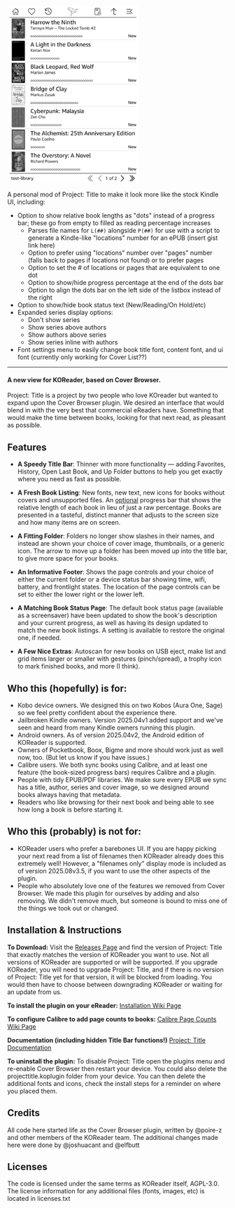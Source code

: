 <a href="resources/collage.jpg"><img src="resources/FileManager_2025-09-21_153749.png" width="300px"></a><br />

A personal mod of Project: Title to make it look more like the stock Kindle UI, including:
- Option to show relative book lengths as "dots" instead of a progress bar; these go from empty to filled as reading percentage increases
  - Parses file names for `L(##)` alongside `P(##)` for use with a script to generate a Kindle-like "locations" number for an ePUB (insert gist link here)
  - Option to prefer using "locations" number over "pages" number (falls back to pages if locations not found) or to prefer pages
  - Option to set the # of locations or pages that are equivalent to one dot
  - Option to show/hide progress percentage at the end of the dots bar
  - Option to align the dots bar on the left side of the listbox instead of the right
- Option to show/hide book status text (New/Reading/On Hold/etc)
- Expanded series display options:
  - Don't show series
  - Show series above authors
  - Show authors above series
  - Show series inline with authors
- Font settings menu to easily change book title font, content font, and ui font (currently only working for Cover List??)

<hr>

#### A new view for KOReader, based on Cover Browser.
Project: Title is a project by two people who love KOreader but wanted to expand upon the Cover Browser plugin. We desired an interface that would blend in with the very best that commercial eReaders have. Something that would make the time between books, looking for that next read, as pleasant as possible.

## Features
* **A Speedy Title Bar**: Thinner with more functionality — adding Favorites, History, Open Last Book, and Up Folder buttons to help you get exactly where you need as fast as possible.

* **A Fresh Book Listing**: New fonts, new text, new icons for books without covers and unsupported files. An [optional](../../wiki/Configure-Calibre-Page-Counts) progress bar that shows the relative length of each book in lieu of just a raw percentage. Books are presented in a tasteful, distinct manner that adjusts to the screen size and how many items are on screen.

* **A Fitting Folder**: Folders no longer show slashes in their names, and instead are shown your choice of cover image, thumbnails, or a generic icon. The arrow to move up a folder has been moved up into the title bar, to give more space for your books.

* **An Informative Footer**: Shows the page controls and your choice of either the current folder or a device status bar showing time, wifi, battery, and frontlight states. The location of the page controls can be set to either the lower right or the lower left.

* **A Matching Book Status Page**: The default book status page (available as a screensaver) have been updated to show the book's description and your current progress, as well as having its design updated to match the new book listings. A setting is available to restore the original one, if needed.

* **A Few Nice Extras**: Autoscan for new books on USB eject, make list and grid items larger or smaller with gestures (pinch/spread), a trophy icon to mark finished books, and more (I think).

## Who this (hopefully) is for:
* Kobo device owners. We designed this on two Kobos (Aura One, Sage) so we feel pretty confident about the experience there.
* Jailbroken Kindle owners. Version 2025.04v1 added support and we've seen and heard from many Kindle owners running this plugin.
* Android owners. As of version 2025.04v2, the Android edition of KOReader is supported.
* Owners of Pocketbook, Boox, Bigme and more should work just as well now, too. (But let us know if you have issues.)
* Calibre users. We both sync books using Calibre, and at least one feature (the book-sized progress bars) requires Calibre and a plugin.
* People with tidy EPUB/PDF libraries. We make sure every EPUB we sync has a title, author, series and cover image, so we designed around books always having that metadata.
* Readers who like browsing for their next book and being able to see how long a book is before starting it.

## Who this (probably) is not for:
* KOReader users who prefer a barebones UI. If you are happy picking your next read from a list of filenames then KOReader already does this extremely well! However, a "filenames only" display mode is included as of version 2025.08v3.5, if you want to use the other aspects of the plugin.
* People who absolutely love one of the features we removed from Cover Browser. We made this plugin for ourselves by adding and also removing. We didn't remove much, but someone is bound to miss one of the things we took out or changed.

## Installation & Instructions
**To Download:** Visit the [Releases Page](../../releases) and find the version of Project: Title that exactly matches the version of KOReader you want to use. Not all versions of KOReader are supported or will be supported. If you upgrade KOReader, you will need to upgrade Project: Title, and if there is no version of Project: Title yet for that version, it will be blocked from loading. You would then have to choose between downgrading KOReader or waiting for an update from us.

**To install the plugin on your eReader:**
[Installation Wiki Page](../../wiki/Installation)

**To configure Calibre to add page counts to books:**
[Calibre Page Counts Wiki Page](../../wiki/Configure-Calibre-Page-Counts)

**Documentation (including hidden Title Bar functions!)**
[Project: Title Documentation](../../wiki/Documentation)

**To uninstall the plugin:** To disable Project: Title open the plugins menu and re-enable Cover Browser then restart your device. You could also delete the projecttitle.koplugin folder from your device. You can then delete the additional fonts and icons, check the install steps for a reminder on where you placed them.

## Credits
All code here started life as the Cover Browser plugin, written by @poire-z and other members of the KOReader team. The additional changes made here were done by @joshuacant and @elfbutt

## Licenses
The code is licensed under the same terms as KOReader itself, AGPL-3.0. The license information for any additional files (fonts, images, etc) is located in licenses.txt
